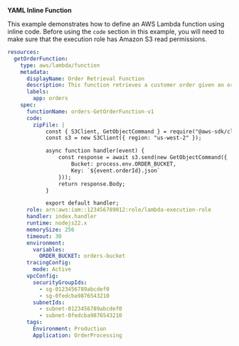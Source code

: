**YAML Inline Function**

This example demonstrates how to define an AWS Lambda function using inline code.
Before using the `code` section in this example, you will need to make sure that the execution
role has Amazon S3 read permissions.

```yaml
resources:
  getOrderFunction:
	type: aws/lambda/function
	metadata:
	  displayName: Order Retrieval Function
	  description: This function retrieves a customer order given an order ID.
	  labels:
	    app: orders
	spec:
	  functionName: orders-GetOrderFunction-v1
	  code:
	    zipFile: |
			const { S3Client, GetObjectCommand } = require("@aws-sdk/client-s3");
			const s3 = new S3Client({ region: "us-west-2" });

			async function handler(event) {
				const response = await s3.send(new GetObjectCommand({
					Bucket: process.env.ORDER_BUCKET,
					Key: `${event.orderId}.json`
				}));
				return response.Body;
			}

			export default handler;
	  role: arn:aws:iam::123456789012:role/lambda-execution-role
	  handler: index.handler
	  runtime: nodejs22.x
	  memorySize: 256
	  timeout: 30
	  environment:
	    variables:
	      ORDER_BUCKET: orders-bucket
	  tracingConfig:
	    mode: Active
	  vpcConfig:
	    securityGroupIds:
	      - sg-0123456789abcdef0
	      - sg-0fedcba9876543210
	    subnetIds:
	      - subnet-0123456789abcdef0
	      - subnet-0fedcba9876543210
	  tags:
	    Environment: Production
	    Application: OrderProcessing
```
